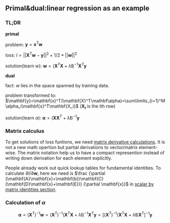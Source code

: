 ## Primal&dual:linear regression as an example

### TL;DR

**primal**

problem: $\mathbf{y}=\mathbf{x}^T\mathbf{w}$

loss: $l=||\mathbf{X}^T\mathbf{w}-\mathbf{y}||^2+1/2*||\mathbf{w}||^2$

solution(learn $w$): $\mathbf{w}=(\mathbf{X}^T\mathbf{X}+\lambda\mathbf{I})^{-1}\mathbf{X}^T\mathbf{y}$

**dual**

fact: $w$ lies in the space spanned by training data.

problem transformed to: $\mathbf{y}=\mathbf{x}^T(\mathbf{X}^T\mathbf\alpha)=\sum\limits_{i=1}^M\alpha_i\mathbf{x}^T\mathbf{X_i}$ ($\mathbf{X_i}$ is the ith row)

solution(learn $\alpha$): $\mathbf\alpha=(\mathbf{X}\mathbf{X}^T+\lambda\mathbf{I})^{-1}\mathbf{y}$

### Matrix calculus

To get solutions of loss funtions, we need [matrix derivative calculations](./matrix+vector+derivatives+for+machine+learning.pdf). It is not a new math opertion but  partial derivations to vector/matrix element-wise. The matrix notation help us to have a compact represention instead of writing down derivation for each element explicitly.

People already work out quick lookup tables for fundamental identities. To calculate $\partial l / \partial \mathbf{w}$, here we need is $\frac {\partial (\mathbf{A}\mathbf{x}+\mathbf{b})\mathbf{C}(\mathbf{D}\mathbf{x}+\mathbf{E})} {\partial \mathbf{x}}$ in [scalar by matrix identities section](https://en.wikipedia.org/wiki/Matrix_calculus#Scalar-by-vector_identities).

### Calculation of $\alpha$

$$\mathbf{\alpha} = (\mathbf{X}^T)^{-1} \mathbf w = (\mathbf{X}^T)^{-1} (\mathbf{X}^T\mathbf{X}+\lambda\mathbf{I})^{-1}\mathbf{X}^T \mathbf{y} = {[(\mathbf{X}^T)^{-1} (\mathbf{X}^T\mathbf{X}+\lambda\mathbf{I}) \mathbf{X}^T]}^{-1} \mathbf{y}$$